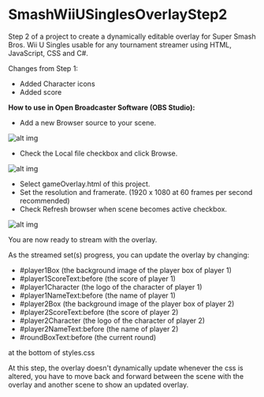 # SmashWiiUSinglesOverlayStep2
Step 2 of a project to create a dynamically editable overlay for Super Smash Bros. Wii U Singles usable for any tournament streamer using HTML, JavaScript, CSS and C#.

Changes from Step 1:
- Added Character icons
- Added score

**How to use in Open Broadcaster Software (OBS Studio):**
- Add a new Browser source to your scene.

![alt img](https://imgur.com/FCYcy8M.png)

- Check the Local file checkbox and click Browse.

![alt img](https://imgur.com/VLLhL43.png)

- Select gameOverlay.html of this project.
- Set the resolution and framerate. (1920 x 1080 at 60 frames per second recommended)
- Check Refresh browser when scene becomes active checkbox.

![alt img](https://imgur.com/zLKg09t.png)

You are now ready to stream with the overlay.

As the streamed set(s) progress, you can update the overlay by changing:

- #player1Box (the background image of the player box of player 1)
- #player1ScoreText:before (the score of player 1)
- #player1Character (the logo of the character of player 1)
- #player1NameText:before (the name of player 1)
- #player2Box (the background image of the player box of player 2)
- #player2ScoreText:before (the score of player 2)
- #player2Character (the logo of the character of player 2)
- #player2NameText:before (the name of player 2)
- #roundBoxText:before (the current round)

at the bottom of styles.css

At this step, the overlay doesn't dynamically update whenever the css is altered, you have to move back and forward between the scene with the overlay and another scene to show an updated overlay.
